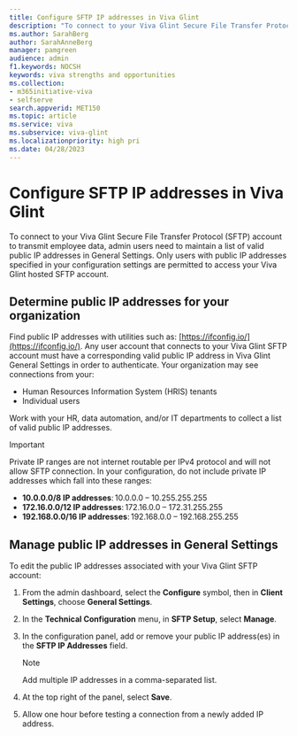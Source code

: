 ```yaml
---
title: Configure SFTP IP addresses in Viva Glint 
description: "To connect to your Viva Glint Secure File Transfer Protocol (SFTP) account to transmit employee data, admin users need to maintain a list of valid public IP addresses."
ms.author: SarahBerg
author: SarahAnneBerg
manager: pamgreen
audience: admin
f1.keywords: NOCSH
keywords: viva strengths and opportunities
ms.collection:  
- m365initiative-viva
- selfserve 
search.appverid: MET150 
ms.topic: article
ms.service: viva
ms.subservice: viva-glint
ms.localizationpriority: high pri
ms.date: 04/28/2023
---
```


# Configure SFTP IP addresses in Viva Glint 

To connect to your Viva Glint Secure File Transfer Protocol (SFTP) account to transmit employee data, admin users need to maintain a list of valid public IP addresses in General Settings. Only users with public IP addresses specified in your configuration settings are permitted to access your Viva Glint hosted SFTP account.  

## Determine public IP addresses for your organization 

Find public IP addresses with utilities such as: [https://ifconfig.io/](https://ifconfig.io/). Any user account that connects to your Viva Glint SFTP account must have a corresponding valid public IP address in Viva Glint General Settings in order to authenticate. Your organization may see connections from your: 

- Human Resources Information System (HRIS) tenants 
- Individual users 

Work with your HR, data automation, and/or IT departments to collect a list of valid public IP addresses.

>[!IMPORTANT]
> Private IP ranges are not internet routable per IPv4 protocol and will not allow SFTP connection. In your configuration, do not include private IP addresses which fall into these ranges:
> - **10.0.0.0/8 IP addresses**: 10.0.0.0 – 10.255.255.255 
> - **172.16.0.0/12 IP addresses**: 172.16.0.0 – 172.31.255.255
> - **192.168.0.0/16 IP addresses**: 192.168.0.0 – 192.168.255.255

## Manage public IP addresses in General Settings 

To edit the public IP addresses associated with your Viva Glint SFTP account: 

1. From the admin dashboard, select the **Configure** symbol, then in **Client Settings**, choose **General Settings**. 
2. In the **Technical Configuration** menu, in **SFTP Setup**, select **Manage**. 
3. In the configuration panel, add or remove your public IP address(es) in the **SFTP IP Addresses** field. 
   >[!NOTE]
   > Add multiple IP addresses in a comma-separated list.
 
4. At the top right of the panel, select **Save**. 
5. Allow one hour before testing a connection from a newly added IP address.  